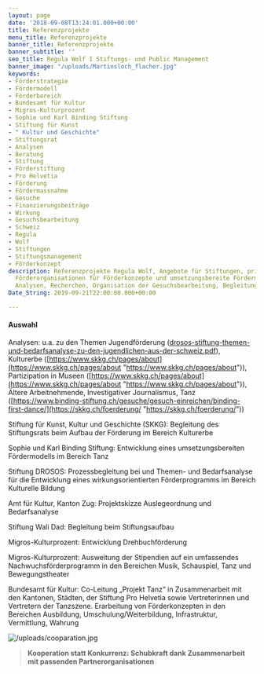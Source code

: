 ```yaml
---
layout: page
date: '2018-09-08T13:24:01.000+00:00'
title: Referenzprojekte
menu_title: Referenzprojekte
banner_title: Referenzprojekte
banner_subtitle: ''
seo_title: Regula Wolf I Stiftungs- und Public Management
banner_image: "/uploads/Martinsloch_flacher.jpg"
keywords:
- Förderstrategie
- Fördermodell
- Förderbereich
- Bundesamt für Kultur
- Migros-Kulturprozent
- Sophie und Karl Binding Stiftung
- Stiftung für Kunst
- " Kultur und Geschichte"
- Stiftungsrat
- Analysen
- Beratung
- Stiftung
- Förderstiftung
- Pro Helvetia
- Förderung
- Fördermassnahme
- Gesuche
- Finanzierungsbeiträge
- Wirkung
- Gesuchsbearbeitung
- Schweiz
- Regula
- Wolf
- Stiftungen
- Stiftungsmanagement
- Förderkonzept
description: Referenzprojekte Regula Wolf, Angebote für Stiftungen, private und öffentliche
  Förderorganisationen für Förderkonzepte und umsetzungsbereite Fördermassnahmen,
  Analysen, Recherchen, Organisation der Gesuchsbearbeitung, Begleitung der Neupositionierung
Date_String: 2019-09-21T22:00:00.000+00:00

---
```

#### Auswahl

Analysen: u.a. zu den Themen Jugendförderung ([drosos-stiftung-themen-und-bedarfsanalyse-zu-den-jugendlichen-aus-der-schweiz.pdf](/uploads/drosos-stiftung-themen-und-bedarfsanalyse-zu-den-jugendlichen-aus-der-schweiz.pdf "drosos-stiftung-themen-und-bedarfsanalyse-zu-den-jugendlichen-aus-der-schweiz.pdf")), Kulturerbe ([https://www.skkg.ch/pages/about](https://www.skkg.ch/pages/about "https://www.skkg.ch/pages/about")), Partizipation in Museen ([https://www.skkg.ch/pages/about](https://www.skkg.ch/pages/about "https://www.skkg.ch/pages/about")), Ältere Arbeitnehmende, Investigativer Journalismus, Tanz ([https://www.binding-stiftung.ch/gesuche/gesuch-einreichen/binding-first-dance/](https://skkg.ch/foerderung/ "https://skkg.ch/foerderung/"))

Stiftung für Kunst, Kultur und Geschichte (SKKG): Begleitung des Stiftungsrats beim Aufbau der Förderung im Bereich Kulturerbe

Sophie und Karl Binding Stiftung: Entwicklung eines umsetzungsbereiten Fördermodells im Bereich Tanz

Stiftung DROSOS: Prozessbegleitung bei und Themen- und Bedarfsanalyse für die Entwicklung eines wirkungsorientierten Förderprogramms im Bereich Kulturelle Bildung

Amt für Kultur, Kanton Zug: Projektskizze Auslegeordnung und Bedarfsanalyse

Stiftung Wali Dad: Begleitung beim Stiftungsaufbau

Migros-Kulturprozent: Entwicklung Drehbuchförderung

Migros-Kulturprozent: Ausweitung der Stipendien auf ein umfassendes Nachwuchsförderprogramm in den Bereichen Musik, Schauspiel, Tanz und Bewegungstheater

Bundesamt für Kultur: Co-Leitung „Projekt Tanz“ in Zusammenarbeit mit den Kantonen, Städten, der Stiftung Pro Helvetia sowie Vertreterinnen und Vertretern der Tanzszene. Erarbeitung von Förderkonzepten in den Bereichen Ausbildung, Umschulung/Weiterbildung, Infrastruktur, Vermittlung, Wahrung

![/uploads/cooparation.jpg](https://app.forestry.io/sites/x4dqfdfubch-eq/body-media//uploads/cooparation.jpg)

> **Kooperation statt Konkurrenz: Schubkraft dank Zusammenarbeit mit passenden Partnerorganisationen**